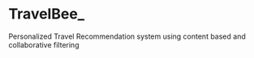 # TravelBee_
Personalized Travel Recommendation system using content based and collaborative filtering 
